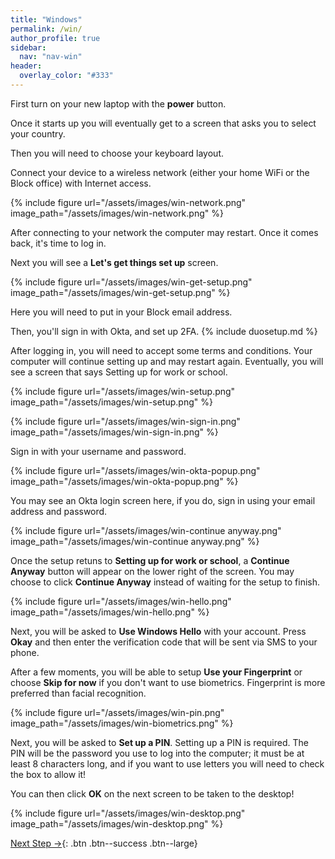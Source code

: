 ```yaml
---
title: "Windows"
permalink: /win/
author_profile: true
sidebar:
  nav: "nav-win"
header:
  overlay_color: "#333"
---
```


First turn on your new laptop with the __power__ button.

Once it starts up you will eventually get to a screen that asks you to select your country.

Then you will need to choose your keyboard layout.

Connect your device to a wireless network (either your home WiFi or the Block office) with Internet access.

{% include figure url="/assets/images/win-network.png" image_path="/assets/images/win-network.png" %}

After connecting to your network the computer may restart. Once it comes back, it's time to log in.

Next you will see a __Let's get things set up__ screen.

{% include figure url="/assets/images/win-get-setup.png" image_path="/assets/images/win-get-setup.png" %}

Here you will need to put in your Block email address. 

Then, you'll sign in with Okta, and set up 2FA.
{% include duosetup.md %}

After logging in, you will need to accept some terms and conditions. Your computer will continue setting up and may restart again. Eventually, you will see a screen that says Setting up for work or school.

{% include figure url="/assets/images/win-setup.png" image_path="/assets/images/win-setup.png" %}

{% include figure url="/assets/images/win-sign-in.png" image_path="/assets/images/win-sign-in.png" %}

Sign in with your username and password.

{% include figure url="/assets/images/win-okta-popup.png" image_path="/assets/images/win-okta-popup.png" %}

You may see an Okta login screen here, if you do, sign in using your email address and password.

{% include figure url="/assets/images/win-continue anyway.png" image_path="/assets/images/win-continue anyway.png" %}

Once the setup retuns to __Setting up for work or school__, a __Continue Anyway__ button will appear on the lower right of the screen. You may choose to click __Continue Anyway__ instead of waiting for the setup to finish.

{% include figure url="/assets/images/win-hello.png" image_path="/assets/images/win-hello.png" %}

Next, you will be asked to __Use Windows Hello__ with your account. Press __Okay__ and then enter the verification code that will be sent via SMS to your phone.

After a few moments, you will be able to setup __Use your Fingerprint__ or choose __Skip for now__ if you don't want to use biometrics. Fingerprint is more preferred than facial recognition.

{% include figure url="/assets/images/win-pin.png" image_path="/assets/images/win-biometrics.png" %}

Next, you will be asked to __Set up a PIN__. Setting up a PIN is required. The PIN will be the password you use to log into the computer; it must be at least 8 characters long, and if you want to use letters you will need to check the box to allow it!

You can then click __OK__ on the next screen to be taken to the desktop!

{% include figure url="/assets/images/win-desktop.png" image_path="/assets/images/win-desktop.png" %}

[Next Step &rarr;](/win-chrome){: .btn .btn--success .btn--large}
